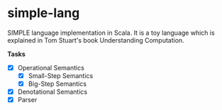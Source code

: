 # simple-lang
SIMPLE language implementation in Scala. It is a toy language which is explained in Tom Stuart's book Understanding Computation.

**Tasks**

- [x] Operational Semantics
	- [x] Small-Step Semantics
	- [x] Big-Step Semantics
- [x] Denotational Semantics
- [x] Parser

